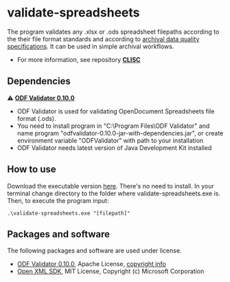 # validate-spreadsheets
The program validates any .xlsx or .ods spreadsheet filepaths according to the their file format standards and according to [archival data quality specifications](https://github.com/Asbjoedt/CLISC/wiki/Archival-Data-Quality). It can be used in simple archival workflows.

* For more information, see repository **[CLISC](https://github.com/Asbjoedt/CLISC)**

## Dependencies
:warning: **[ODF Validator 0.10.0](https://odftoolkit.org/conformance/ODFValidator.html)**
* ODF Validator is used for validating OpenDocument Spreadsheets file format (.ods).
* You need to install program in "C:\Program Files\ODF Validator" and name program "odfvalidator-0.10.0-jar-with-dependencies.jar", or create environment variable "ODFValidator" with path to your installation
* ODF Validator needs latest version of Java Development Kit installed

## How to use
Download the executable version [here](https://github.com/Asbjoedt/validate-spreadsheets/releases). There's no need to install. In your terminal change directory to the folder where validate-spreadsheets.exe is. Then, to execute the program input:
```
.\validate-spreadsheets.exe "[filepath]"
```

## Packages and software
The following packages and software are used under license.
* [ODF Validator 0.10.0](https://odftoolkit.org/conformance/ODFValidator.html), Apache License, [copyright info](https://github.com/tdf/odftoolkit/blob/master/NOTICE)
* [Open XML SDK](https://github.com/OfficeDev/Open-XML-SDK), MIT License, Copyright (c) Microsoft Corporation
